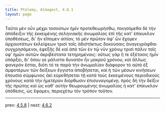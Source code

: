 ```yaml
---
title: Ptolemy, Almagest, 4.6.1
layout: page
---
```


Ταῦτα μὲν οὖν μέχρι τοσούτων ἡμῖν προτεθεωρήσθω, ποιησόμεθα δὲ τὴν ἀπόδειξιν τῆς ἐκκειμένης σεληνιακῆς ἀνωμαλίας ἐπὶ τῆς κατ' ἐπίκυκλον ὑποθέσεως, δι' ἣν εἴπομεν αἰτίαν, τὸ μὲν πρῶτον ἀφ' ὧν ἔχομεν ἀρχαιοτάτων ἐκλείψεων τρισὶ ταῖς ἀδιστάκτως δοκούσαις ἀναγεγράφθαι συγχρησάμενοι, ἐφεξῆς δὲ καὶ ἀπὸ τῶν ἐν τῷ νῦν χρόνῳ τρισὶ πάλιν ταῖς ὑφ' ἡμῶν αὐτῶν ἀκριβέστατα τετηρημέναις: οὕτως γὰρ ἥ τε ἐξέτασις ἡμῖν ὑπάρξει, δι' ὅσου γε μάλιστα δυνατὸν ἦν μακροῦ χρόνου, καὶ ἄλλως φανερὸν ἔσται, διότι τό τε παρὰ τὴν ἀνωμαλίαν διάφορον τὸ αὐτὸ ἐξ ἀμφοτέρων τῶν δείξεων ἔγγιστα ἀποβήσεται, καὶ ἡ τῶν μέσων κινήσεων ἐπουσία σύμφωνος ἀεὶ εὑρεθήσεται τῇ κατὰ τοὺς ἐκκειμένους περιοδικοὺς χρόνους κατὰ τὴν ἡμετέραν διόρθωσιν ἐπισυναγομένῃ. πρὸς δὴ τὴν δεῖξιν τῆς πρώτης καὶ ὡς καθ' αὑτὴν θεωρουμένης ἀνωμαλίας ἡ κατ' ἐπίκυκλον ὑπόθεσις, ὡς ἔφαμεν, περιεχέτω τὸν τρόπον τοῦτον. 

---

prev: [4.5.8](../4.5.8/) | next: [4.6.2](../4.6.2/)

